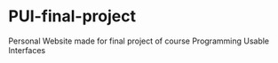 # PUI-final-project
Personal Website made for final project of course Programming Usable Interfaces
